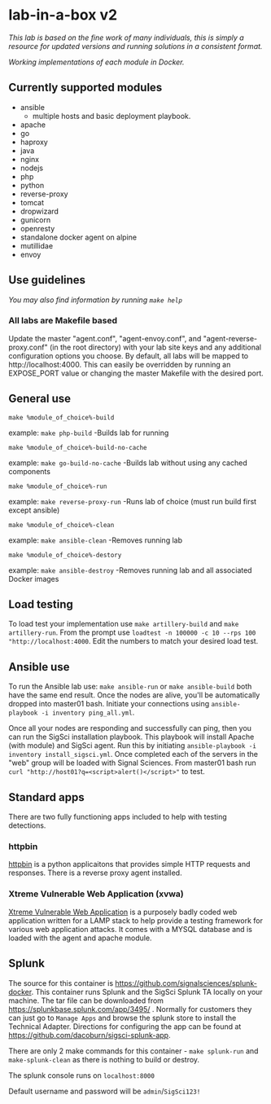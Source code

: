 
# lab-in-a-box v2

*This lab is based on the fine work of many individuals, this is simply a resource for updated versions and running solutions in a consistent format.*

_Working implementations of each module in Docker._

## Currently supported modules

* ansible
  * multiple hosts and basic deployment playbook.
* apache
* go
* haproxy
* java
* nginx
* nodejs
* php
* python
* reverse-proxy
* tomcat
* dropwizard
* gunicorn
* openresty
* standalone docker agent on alpine
* mutillidae
* envoy

## Use guidelines

*You may also find information by running  `make help`*

### All labs are Makefile based

Update the master "agent.conf", "agent-envoy.conf", and "agent-reverse-proxy.conf" (in the root directory) with your lab site keys and any additional configuration options you choose.  By default, all labs will be mapped to http://localhost:4000. This can easily be overridden by running an EXPOSE_PORT value or changing the master Makefile with the desired port.

## General use

`make %module_of_choice%-build`

example: `make php-build`
  -Builds lab for running
  
`make %module_of_choice%-build-no-cache`

example: `make go-build-no-cache`
  -Builds lab without using any cached components
  
`make %module_of_choice%-run`

example: `make reverse-proxy-run`
  -Runs lab of choice (must run build first except ansible)
  
`make %module_of_choice%-clean`

example: `make ansible-clean`
  -Removes running lab

`make %module_of_choice%-destory`

example: `make ansible-destroy`
  -Removes running lab and all associated Docker images

## Load testing

To load test your implementation use `make artillery-build` and `make artillery-run`.  From the prompt use `loadtest -n 100000 -c 10 --rps 100 "http://localhost:4000`.  Edit the numbers to match your desired load test.
  
## Ansible use

To run the Ansible lab use: 
`make ansible-run` or `make ansible-build` both have the same end result.  Once the nodes are alive, you'll be automatically dropped into master01 bash.  Initiate your connections using `ansible-playbook -i inventory ping_all.yml`.

Once all your nodes are responding and successfully can ping, then you can run the SigSci installation playbook.  This playbook will install Apache (with module) and SigSci agent.  Run this by initiating `ansible-playbook -i inventory install_sigsci.yml`.  Once completed each of the servers in the "web" group will be loaded with Signal Sciences.  From master01 bash run `curl "http://host01?q=<script>alert()</script>"` to test.

## Standard apps
There are two fully functioning apps included to help with testing detections. 

### httpbin
[httpbin](https://httpbin.org/) is a python applicaitons that provides simple HTTP requests and responses. There is a reverse proxy agent installed.

### Xtreme Vulnerable Web Application (xvwa)
[Xtreme Vulnerable Web Application](https://github.com/s4n7h0/xvwa) is a purposely badly coded web application written for a LAMP stack to help provide a testing framework for various web application attacks. It comes with a MYSQL database and is loaded with the agent and apache module.

## Splunk

The source for this container is https://github.com/signalsciences/splunk-docker. This container runs Splunk and the SigSci Splunk TA locally on your machine. The tar file can be downloaded from https://splunkbase.splunk.com/app/3495/ . Normally for customers they can just go to `Manage Apps` and browse the splunk store to install the Technical Adapter. Directions for configuring the app can be found at https://github.com/dacoburn/sigsci-splunk-app.

There are only 2 make commands for this container - `make splunk-run` and `make-splunk-clean` as there is nothing to build or destroy.

The splunk console runs on `localhost:8000`

Default username and password will be `admin`/`SigSci123!`


